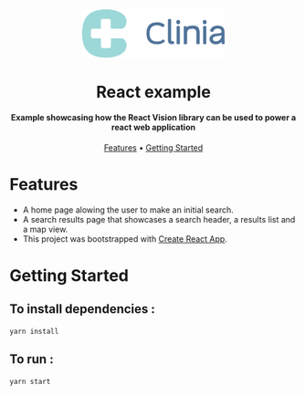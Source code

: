 <div align="center">
  <img src="../../clinia-logo.svg" width="250">
  <h1>React example</h1>
  <h4>Example showcasing how the React Vision library can be used to power a react web application</h4>
  <p>
    <a href="#features">Features</a> •
    <a href="#getting-started">Getting Started</a>
  </p>
</div>

# Features

- A home page alowing the user to make an initial search.
- A search results page that showcases a search header, a results list and a map view.
- This project was bootstrapped with [Create React App](https://github.com/facebook/create-react-app).

# Getting Started

## To install dependencies :
```
yarn install
```

## To run :
```
yarn start
```
